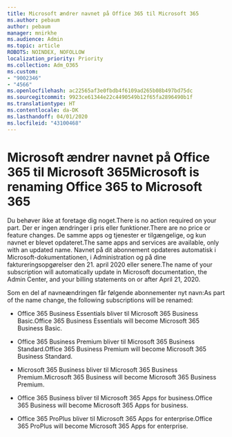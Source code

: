 ```yaml
---
title: Microsoft ændrer navnet på Office 365 til Microsoft 365
ms.author: pebaum
author: pebaum
manager: mnirkhe
ms.audience: Admin
ms.topic: article
ROBOTS: NOINDEX, NOFOLLOW
localization_priority: Priority
ms.collection: Adm_O365
ms.custom:
- "9002346"
- "4566"
ms.openlocfilehash: ac22565af3e0fbdb4f6109ad265b08b497bd75dc
ms.sourcegitcommit: 9923ce61344e22c4490549b12f65fa2896490b1f
ms.translationtype: HT
ms.contentlocale: da-DK
ms.lasthandoff: 04/01/2020
ms.locfileid: "43100468"
---
```

# <a name="microsoft-is-renaming-office-365-to-microsoft-365"></a><span data-ttu-id="7c976-102">Microsoft ændrer navnet på Office 365 til Microsoft 365</span><span class="sxs-lookup"><span data-stu-id="7c976-102">Microsoft is renaming Office 365 to Microsoft 365</span></span>

<span data-ttu-id="7c976-103">Du behøver ikke at foretage dig noget.</span><span class="sxs-lookup"><span data-stu-id="7c976-103">There is no action required on your part.</span></span> <span data-ttu-id="7c976-104">Der er ingen ændringer i pris eller funktioner.</span><span class="sxs-lookup"><span data-stu-id="7c976-104">There are no price or feature changes.</span></span> <span data-ttu-id="7c976-105">De samme apps og tjenester er tilgængelige, og kun navnet er blevet opdateret.</span><span class="sxs-lookup"><span data-stu-id="7c976-105">The same apps and services are available, only with an updated name.</span></span> <span data-ttu-id="7c976-106">Navnet på dit abonnement opdateres automatisk i Microsoft-dokumentationen, i Administration og på dine faktureringsopgørelser den 21. april 2020 eller senere.</span><span class="sxs-lookup"><span data-stu-id="7c976-106">The name of your subscription will automatically update in Microsoft documentation, the Admin Center, and your billing statements on or after April 21, 2020.</span></span>

<span data-ttu-id="7c976-107">Som en del af navneændringen får følgende abonnementer nyt navn:</span><span class="sxs-lookup"><span data-stu-id="7c976-107">As part of the name change, the following subscriptions will be renamed:</span></span>

- <span data-ttu-id="7c976-108">Office 365 Business Essentials bliver til Microsoft 365 Business Basic.</span><span class="sxs-lookup"><span data-stu-id="7c976-108">Office 365 Business Essentials will become Microsoft 365 Business Basic.</span></span>

- <span data-ttu-id="7c976-109">Office 365 Business Premium bliver til Microsoft 365 Business Standard.</span><span class="sxs-lookup"><span data-stu-id="7c976-109">Office 365 Business Premium will become Microsoft 365 Business Standard.</span></span>

- <span data-ttu-id="7c976-110">Microsoft 365 Business bliver til Microsoft 365 Business Premium.</span><span class="sxs-lookup"><span data-stu-id="7c976-110">Microsoft 365 Business will become Microsoft 365 Business Premium.</span></span>

- <span data-ttu-id="7c976-111">Office 365 Business bliver til Microsoft 365 Apps for business.</span><span class="sxs-lookup"><span data-stu-id="7c976-111">Office 365 Business will become Microsoft 365 Apps for business.</span></span>

- <span data-ttu-id="7c976-112">Office 365 ProPlus bliver til Microsoft 365 Apps for enterprise.</span><span class="sxs-lookup"><span data-stu-id="7c976-112">Office 365 ProPlus will become Microsoft 365 Apps for enterprise.</span></span>
